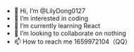 - 👋 Hi, I’m @LilyDong0127
- 👀 I’m interested in coding
- 🌱 I’m currently learning React
- 💞️ I’m looking to collaborate on nothing
- 📫 How to reach me 1659972104（QQ）

<!---
LilyDong0127/LilyDong0127 is a ✨ special ✨ repository because its `README.md` (this file) appears on your GitHub profile.
You can click the Preview link to take a look at your changes.
--->
